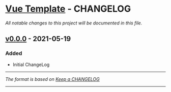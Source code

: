 # [Vue Template][] - CHANGELOG

_All notable changes to this project will be documented in this file._

## [v0.0.0][] - 2021-05-19

### Added

- Initial ChangeLog

---

_The format is based on [Keep a CHANGELOG](http://keepachangelog.com)_

---

[vue template]: https://github.com/jdhillen/vue-template
[v0.0.0]: https://github.com/jdhillen/vue-template/releases/
